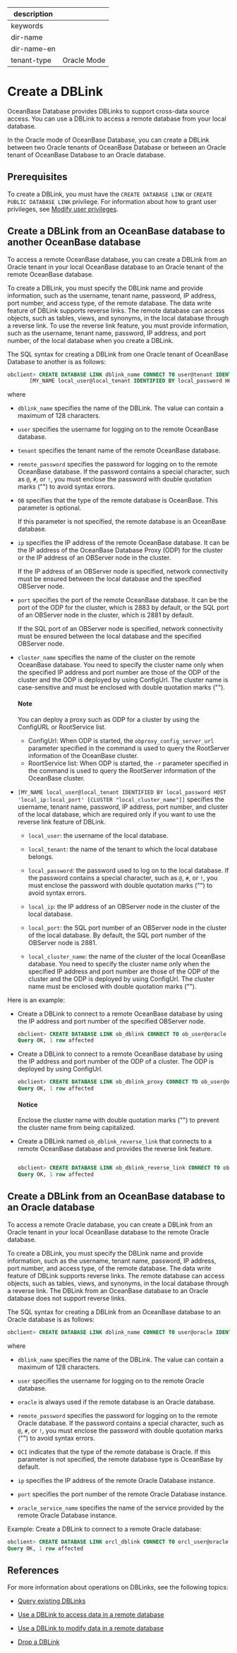 |description||
|---|---|
|keywords||
|dir-name||
|dir-name-en||
|tenant-type|Oracle Mode|

# Create a DBLink

OceanBase Database provides DBLinks to support cross-data source access. You can use a DBLink to access a remote database from your local database.

In the Oracle mode of OceanBase Database, you can create a DBLink between two Oracle tenants of OceanBase Database or between an Oracle tenant of OceanBase Database to an Oracle database.

## Prerequisites

To create a DBLink, you must have the `CREATE DATABASE LINK` or `CREATE PUBLIC DATABASE LINK` privilege. For information about how to grant user privileges, see [Modify user privileges](../../../../600.manage/500.security-and-permissions/300.access-control/200.user-and-permission/300.permission-of-oracle-mode/700.modify-user-permissions-of-oracle-mode.md).

## Create a DBLink from an OceanBase database to another OceanBase database

To access a remote OceanBase database, you can create a DBLink from an Oracle tenant in your local OceanBase database to an Oracle tenant of the remote OceanBase database.

To create a DBLink, you must specify the DBLink name and provide information, such as the username, tenant name, password, IP address, port number, and access type, of the remote database. The data write feature of DBLink supports reverse links. The remote database can access objects, such as tables, views, and synonyms, in the local database through a reverse link. To use the reverse link feature, you must provide information, such as the username, tenant name, password, IP address, and port number, of the local database when you create a DBLink.

The SQL syntax for creating a DBLink from one Oracle tenant of OceanBase Database to another is as follows:

```sql
obclient> CREATE DATABASE LINK dblink_name CONNECT TO user@tenant IDENTIFIED BY remote_password [OB] HOST 'ip:port' [CLUSTER "cluster_name"] 
       [MY_NAME local_user@local_tenant IDENTIFIED BY local_password HOST 'local_ip:local_port' [CLUSTER "local_cluster_name"]];
```

where

* `dblink_name` specifies the name of the DBLink. The value can contain a maximum of 128 characters.

* `user` specifies the username for logging on to the remote OceanBase database.

* `tenant` specifies the tenant name of the remote OceanBase database.

* `remote_password` specifies the password for logging on to the remote OceanBase database. If the password contains a special character, such as `@`, `#`, or `!`, you must enclose the password with double quotation marks ("") to avoid syntax errors.

* `OB` specifies that the type of the remote database is OceanBase. This parameter is optional.

   If this parameter is not specified, the remote database is an OceanBase database.

* `ip` specifies the IP address of the remote OceanBase database. It can be the IP address of the OceanBase Database Proxy (ODP) for the cluster or the IP address of an OBServer node in the cluster.

   If the IP address of an OBServer node is specified, network connectivity must be ensured between the local database and the specified OBServer node.

* `port` specifies the port of the remote OceanBase database. It can be the port of the ODP for the cluster, which is 2883 by default, or the SQL port of an OBServer node in the cluster, which is 2881 by default.

   If the SQL port of an OBServer node is specified, network connectivity must be ensured between the local database and the specified OBServer node.

* `cluster_name` specifies the name of the cluster on the remote OceanBase database. You need to specify the cluster name only when the specified IP address and port number are those of the ODP of the cluster and the ODP is deployed by using ConfigUrl. The cluster name is case-sensitive and must be enclosed with double quotation marks ("").

  <main id="notice" type='explain'>
  <h4>Note</h4>
  <p>You can deploy a proxy such as ODP for a cluster by using the ConfigURL or RootService list.</p>
  <ul>
  <li>ConfigUrl: When ODP is started, the <code>obproxy_config_server_url</code> parameter specified in the command is used to query the RootServer information of the OceanBase cluster. </li>
  <li>RoortService list: When ODP is started, the <code>-r</code> parameter specified in the command is used to query the RootServer information of the OceanBase cluster. </li>
  </ul>
  </main>

* `[MY_NAME local_user@local_tenant IDENTIFIED BY local_password HOST 'local_ip:local_port' [CLUSTER "local_cluster_name"]]` specifies the username, tenant name, password, IP address, port number, and cluster of the local database, which are required only if you want to use the reverse link feature of DBLink.

   * `local_user`: the username of the local database.

   * `local_tenant`: the name of the tenant to which the local database belongs.

   * `local_password`: the password used to log on to the local database. If the password contains a special character, such as `@`, `#`, or `!`, you must enclose the password with double quotation marks ("") to avoid syntax errors.

   * `local_ip`: the IP address of an OBServer node in the cluster of the local database.

   * `local_port`: the SQL port number of an OBServer node in the cluster of the local database. By default, the SQL port number of the OBServer node is 2881.

   * `local_cluster_name`: the name of the cluster of the local OceanBase database. You need to specify the cluster name only when the specified IP address and port number are those of the ODP of the cluster and the ODP is deployed by using ConfigUrl. The cluster name must be enclosed with double quotation marks ("").

Here is an example:

* Create a DBLink to connect to a remote OceanBase database by using the IP address and port number of the specified OBServer node.

   ```sql
   obclient> CREATE DATABASE LINK ob_dblink CONNECT TO ob_user@oracle IDENTIFIED BY ****** OB HOST 'xx.xx.xx.xx:2881';
   Query OK, 1 row affected
   ```

* Create a DBLink to connect to a remote OceanBase database by using the IP address and port number of the ODP of a cluster. The ODP is deployed by using ConfigUrl.

   ```sql
   obclient> CREATE DATABASE LINK ob_dblink_proxy CONNECT TO ob_user@oracle IDENTIFIED BY ****** OB HOST 'xx.xx.xx.xx:2883' CLUSTER "ob410";
   Query OK, 1 row affected
   ```

  <main id="notice" type='notice'>
  <h4>Notice</h4>
  <p>Enclose the cluster name with double quotation marks ("") to prevent the cluster name from being capitalized. </p>
  </main>

* Create a DBLink named `ob_dblink_reverse_link` that connects to a remote OceanBase database and provides the reverse link feature.

   ```sql

   obclient> CREATE DATABASE LINK ob_dblink_reverse_link CONNECT TO ob_user2@oracle IDENTIFIED BY ****** OB HOST  'xx.xx.xx.xx:2881' MY_NAME local_ob_user@oracle IDENTIFIED BY ****** HOST 'xx.xx.xx.xx:2881';
   Query OK, 1 row affected
   ```

## Create a DBLink from an OceanBase database to an Oracle database

To access a remote Oracle database, you can create a DBLink from an Oracle tenant in your local OceanBase database to the remote Oracle database.

To create a DBLink, you must specify the DBLink name and provide information, such as the username, tenant name, password, IP address, port number, and access type, of the remote database. The data write feature of DBLink supports reverse links. The remote database can access objects, such as tables, views, and synonyms, in the local database through a reverse link. The DBLink from an OceanBase database to an Oracle database does not support reverse links.

The SQL syntax for creating a DBLink from an OceanBase database to an Oracle database is as follows:

```sql
obclient> CREATE DATABASE LINK dblink_name CONNECT TO user@oracle IDENTIFIED BY remote_password OCI HOST 'ip:port/oracle_service_name';
```

where

* `dblink_name` specifies the name of the DBLink. The value can contain a maximum of 128 characters.

* `user` specifies the username for logging on to the remote Oracle database.

* `oracle` is always used if the remote database is an Oracle database.

* `remote_password` specifies the password for logging on to the remote Oracle database. If the password contains a special character, such as `@`, `#`, or `!`, you must enclose the password with double quotation marks ("") to avoid syntax errors.

* `OCI` indicates that the type of the remote database is Oracle. If this parameter is not specified, the remote database type is OceanBase by default.

* `ip` specifies the IP address of the remote Oracle Database instance.

* `port` specifies the port number of the remote Oracle Database instance.

* `oracle_service_name` specifies the name of the service provided by the remote Oracle Database instance.

Example: Create a DBLink to connect to a remote Oracle database:

```sql
obclient> CREATE DATABASE LINK orcl_dblink CONNECT TO orcl_user@oracle IDENTIFIED BY ****** OCI HOST 'xx.xx.xx.xx:1521/ORCL';
Query OK, 1 row affected
```

## References

For more information about operations on DBLinks, see the following topics:

* [Query existing DBLinks](../1000.manage-dblink-of-oracle-mode/200.view-a-dblink-of-oracle-mode.md)

* [Use a DBLink to access data in a remote database](../1000.manage-dblink-of-oracle-mode/300.access-a-remote-database-by-a-dblink-of-oracle-mode.md)

* [Use a DBLink to modify data in a remote database](../1000.manage-dblink-of-oracle-mode/400.update-data-in-remote-database-by-a-dblink-of-oracle-mode.md)

* [Drop a DBLink](../1000.manage-dblink-of-oracle-mode/500.delete-a-dblink-of-oracle-mode.md)
